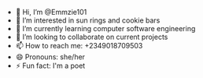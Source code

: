 - 👋 Hi, I’m @Emmzie101
- 👀 I’m interested in sun rings and cookie bars
- 🌱 I’m currently learning computer software engineering
- 💞️ I’m looking to collaborate on current projects
- 📫 How to reach me: +2349018709503
- 😄 Pronouns: she/her
- ⚡ Fun fact: I'm a poet

<!---
Emmzie101/Emmzie101 is a ✨ special ✨ repository because its `README.md` (this file) appears on your GitHub profile.
You can click the Preview link to take a look at your changes.
--->
